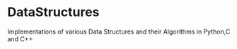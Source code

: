 # DataStructures
Implementations of various Data Structures and their Algorithms in Python,C and C++
